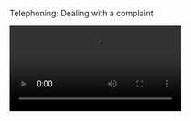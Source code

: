 Telephoning: Dealing with a complaint

<Video src="./TE2_700V.mp4" />

> [PRESENTER] Surveys suggest that people are more likely to get angry on the phone than they are face to face. When someone shouts at you down a phone line, how do you handle it?
> [PA] Design Incorporated. Danielle speaking. How can I help you?... I'll, I'll just transfer your call. Please hold.
> [YOUNG EXEC] Hello. Mark Fisher, Assistant Sales Manager. How can I help you?
> [CLIENT] This is John Humphreys from the Wentworth Group! Yeah I'm calling to let you know that I'm not happy with the new designs!
> [YOUNG EXEC] Mr. Humphreys, I'm sorry to hear that. What can I do to solve the problem?
> [PRESENTER] Notice how Mark stays calm, positive and helpful.
> [CLIENT] Do you know what you can do? You can take your designs and throw them in the trash can! And another thing, the price was not what we agreed on...
> [YOUNG EXEC] So, let me get this straight. You're not happy with the designs and you think the price is too high?
> [CLIENT] What are you, a parrot?! That's just what I've been saying! You...
> [YOUNG EXEC] ...I'm sorry, I can't hear you. You're breaking up.
> [INTERN] Did you just hang up on a client?
> [YOUNG EXEC] Humphreys. From the Wentworth Group.
> [INTERN] Oh... Last summer I worked as a waitress. You know what I used to do when I had a rude customer?
> [YOUNG EXEC] No.
> [INTERN] I killed them with kindness.
> [YOUNG EXEC] What?
> [INTERN] I killed them with kindness. When someone is rude to you, the best thing is to be polite. That way, you stay in control.
> [YOUNG EXEC] His voicemail... Hi, this is Mark Fisher from Design Inc. I'd like to begin by apologizing; we seemed to get cut off during our last call... I want you to know that Design Inc. is making the Wentworth Group our top priority. We'll have a new design ready by the end of the week, and I'm positive you'll be satisfied. Okay... Thanks for your time.


## Dealing with an angry caller

### Expression: Calming the client

**Calming an angry caller**

When talking to an angry customer, the most important thing is to keep calm. You can use these expressions to show that you're there to help.

- How can I be of assistance?
- I'm here to help.
- I'm listening.
  
Learn about why the customer is complaining using these highlighted expressions.

- **Can you tell me everything** from the beginning?
- **Why don't you tell me** about when you placed the order? 
- **Could you explain exactly what** the problem is?

The customer may have complained before, but with no results, which could be a reason why they're angry. You can use the highlighted language below to apologize and encourage them to explain the issue again.

- **I apologize that we weren't able to** address your problem **in a timely manner**.
- **If you could just tell me again** what happened, **I'll make every effort** to assist you.
  
**Showing support**

- How can I be of assistance, Mr. King?
- Mr. Jackson, I’m here to help.

**Apologizing for the issue**

- I apologize that we weren’t able to fix the issue.

**Asking for information**

- Could you explain what the problem is, Ms. Lee?
- Why don’t you tell me about the issues you had?

### Expression: Empathizing with the client

What should to do in the face of customer complaints？

- apologized for the situation
- showed that she understands Mr. Hill's feelings
- repeated to make sure she's got all the details
- suggested a solution

example sentences

- I'd feel exactly the same way if I were you.
- This is really unacceptable.
- I understand completely.
- I'm sorry you had to go through all this trouble.

**Showing empathy**

When a customer is complaining, it's important to **show empathy**, or that you understand how they feel. You can use these highlighted phrases to do so.

- **I can see how that would be most** frustrating.
- **I understand completely.**
- **I'd feel exactly the same way if** I were you.

Or you can show empathy by commenting on the situation as though you feel the same way as the customer. You can use these highlighted adjectives with negative meanings.

- That's **terrible.**
- This really is **unacceptable.**

You can also show empathy with an apology.

- **I'm sorry you had to** go through all this trouble.
  
Don't forget to confirm that you've got the full picture of the issue.

**Let me just make sure I've understood** the whole situation. The order was late, and you …

### Expression: Promising action

**Promising action**

Once you understand the complaint, you'll need to let the customer know what you're going to do about it. Use top priority to indicate the great importance you're placing on the complaint.

- I'll **make this my top priority.**

You can also reassure the customer and promise action with the following sentences.

- **I'd like to assure you that** you'll be satisfied when you receive our new product.
- I'm going to personally **look into the situation**.
- I'll **make sure that** the machines we send you are of the highest quality.
  
Don't forget to say when you'll contact the customer again.

- I'll **get back to you** by the end of tomorrow.
  

## Dealing with a complaint

### Expression: Eliciting a complaint

**Understanding the situation**

When a customer is complaining, you can use these expressions to learn about their problems.

- How may I help you?
- Would you tell me what's happened?
- Please explain to me what the problem is.

The customer may be upset. Show empathy to encourage them to explain what's wrong. Notice that empathy is expressed not only by the language used but also by the sincere tone of the speaker.

- I'm terribly sorry to hear that.

Use these sentences to help the customer explain the situation in an organized way.

- Let's start from the beginning. 
- Can you take me through the problem step by step? 

Use **I take it that** to confirm what's being implied.

- **I take it that** we've failed to live up to your expectations? 

The customer is more likely to share information if they think you'll act on it.

- Tell me what happened, please, and **I'll see what I can do to resolve the situation**.

### Listening: Listening for key words
               
Knowing what to listen for helps you better understand what others are saying. You can do this by making predictions based on the topic. If someone complains about a hotel room, they may mention its hygiene or facilities. If it's about the facilities, listen for facility names, such as Wi-Fi, air conditioner or shower, and words describing problems, such as broken, leaking or doesn't work.

Also listen for the words that carry important meaning in sentences, usually verbs, nouns and adjectives. Listen for words with a negative meaning, too, like never and none.


- There's a **terrible smell** in the **bathroom**, and the **sink** is **leaking**.
- I called the **front desk**, but they **never came**.

### Expression: Resolving a complaint

**Resolving complaints**

The best way to handle complaints is to give solutions. You can start with this sentence.

- I have a proposal.
  
Use **furthermore** to add to your proposal.

- **Furthermore**, this work will be done free of charge.  
  
Use these sentences to ask for the customer's opinion.

- I'd like to know what you think.  
- How does that sound?
- Is there anything else I can do?

It's also important to maintain a relationship with the client. Here are some useful sentences to apologize and to express wishes for the future.

- Once again, let me apologize for this situation.
- I sincerely hope that we will still fulfill your expectations.
- I hope this won't deter your company from working with us.   
- I promise to look into it to ensure it never happens again.
 
:::
MR. ST. JOHN: I have a proposal. I'd like to know what you think. I'll send our chief designer, Julian, over to assess the situation and propose a new design. How does that sound ?

MS. LAMBERT: That would be a start.

MR. ST. JOHN: Furthermore , we'll send a team of painters to work directly with you. I sincerely hope that we can fulfill your expectations.
MS. LAMBERT: The work had better be done fast. I have bookings awaiting confirmation.
MR. ST. JOHN: We'll make sure that it's done in time. Once again, let me apologize. I promise to look into it to ensure it never happens again. I hope this won't deter you from working with us again.
MS. LAMBERT: Well, I can't promise anything till I see your second attempt at our hotel.
MR. ST. JOHN: I understand. Julian will contact you to fix an appointment. Is there anything else I can do?
MS. LAMBERT: No, I think that's all. I'll be waiting for his call.
:::

## Leaving a voice message

### Expression: Leaving a voice message

**Recording a voice message**

An efficient voice message is brief and contains only necessary information. At the beginning, let the other person know why you're leaving the message, for example, in response to an earlier email.

- **Thanks for** the meeting notes.
- **I got your** email.

People leave voice messages when they can't reach someone on their phone. You can let them know that in the message.

**I tried to call but couldn't** get through.

Use these highlighted phrases to refer to previously mentioned topics that you're responding to.


- **As for** the business proposal, I agree that it requires some revision. 
- **Regarding** the training next month, I'd prefer to include people from other teams as well.
- **In terms of** the new hire's salary, I think Mike is confirming with finance at the moment.

You can use **you were + verb -ing** for the same purpose.

- So, **you were asking about** the file. Tom is on it this week and should have it ready soon.
  
:::
Hey Claire, this is Ron. I got your email. I tried to call you but couldn't get through. So, you were asking about the proposal. I'll follow up and see whether it has been approved. As for the supply contract, Tom has confirmed it'll be signed by the end of this week. In terms of the next steps, let's sync up and make a plan. Please get back to me when you hear this message. Chat soon.
:::

### Expression: Interpreting what someone wrote

**Interpreting what's written**

It's not uncommon to find a few sentences that aren't clear in an email. When you're addressing them in a voice message, because you're not getting an immediate response, you can use your own interpretation of what the writer of the email might have meant. These highlighted phrases will help you do that.


- **I assume** you were suggesting that we start the process immediately.  
- **Were you suggesting** that there might be an issue with the new product?
- **If I understood you correctly**, the contract should be ready in three days.  

You can use **if that's the case** to build on your interpretation.

- Were you suggesting the work might be delayed? **If that's the case**, we need a plan B. 

:::
Hey Sam, this is Dustin. I got your message. I tried to call but couldn't get through. Regarding the supply contract, I assume you meant that our client might change their mind if we don't get the contract ready soon. If that's the case , I'll follow up with the legal team and get them to approve it this week. As for next year's budget, if I understood you correctly, we might be looking at a 30 percent increase. I think we should have a plan ready for this surplus. Let's sync up ASAP. Please get back to me when you get this message. Talk soon!
:::

**Follow-up actions**

Before finishing your voice message, tell the other person what actions are expected afterward. **Follow up** is a very common action phrase, often using **with** and **on**.

- I'll **follow up with** Stuart **on** the legal papers.

Here are more action phrases highlighted with accompanying prepositions.

- I need to **confirm** the new plan **with** Jane.
- Let's **sync up on** the meeting agenda.
- I'd like to **clarify** a few things with you.
- We should **put a hold on** the project.

Finally, you can ask the other person to respond. Notice the highlighted action phrases and time expressions.

- Can you **call me back when you get this message**?
- Please **get back to me at your earliest convenience**.

:::
Hey Joe, this is Helen. I got your email. I tried to call but couldn't get through. So, you were asking about the proposal. I haven't heard anything either, but I'll follow up with Mr. Hall. As for the FoodMap app, I assume you were suggesting that Lisa's team start designing the app's look and flow. If that's the case, I'd say not yet. Anyway, we should sync up first, and I'd to like clarify a few things with you. Until then let's put a hold on the project. Please get back to me when you get this message. Talk soon.
